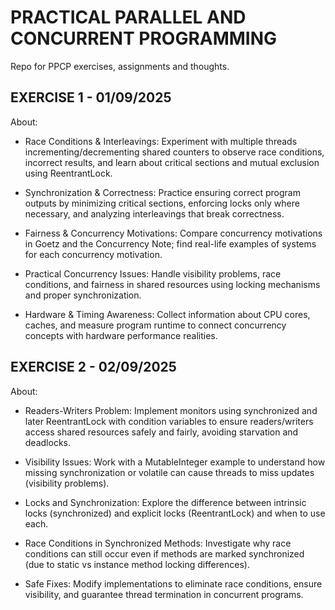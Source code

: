 # PRACTICAL PARALLEL AND CONCURRENT PROGRAMMING

Repo for PPCP exercises, assignments and thoughts.

## EXERCISE 1 - 01/09/2025

About:

- Race Conditions & Interleavings: Experiment with multiple threads incrementing/decrementing shared counters to observe race conditions, incorrect results, and learn about critical sections and mutual exclusion using ReentrantLock.

- Synchronization & Correctness: Practice ensuring correct program outputs by minimizing critical sections, enforcing locks only where necessary, and analyzing interleavings that break correctness.

- Fairness & Concurrency Motivations: Compare concurrency motivations in Goetz and the Concurrency Note; find real-life examples of systems for each concurrency motivation.

- Practical Concurrency Issues: Handle visibility problems, race conditions, and fairness in shared resources using locking mechanisms and proper synchronization.

- Hardware & Timing Awareness: Collect information about CPU cores, caches, and measure program runtime to connect concurrency concepts with hardware performance realities.

## EXERCISE 2 - 02/09/2025

About:

- Readers-Writers Problem: Implement monitors using synchronized and later ReentrantLock with condition variables to ensure readers/writers access shared resources safely and fairly, avoiding starvation and deadlocks.

- Visibility Issues: Work with a MutableInteger example to understand how missing synchronization or volatile can cause threads to miss updates (visibility problems).

- Locks and Synchronization: Explore the difference between intrinsic locks (synchronized) and explicit locks (ReentrantLock) and when to use each.

- Race Conditions in Synchronized Methods: Investigate why race conditions can still occur even if methods are marked synchronized (due to static vs instance method locking differences).

- Safe Fixes: Modify implementations to eliminate race conditions, ensure visibility, and guarantee thread termination in concurrent programs.
